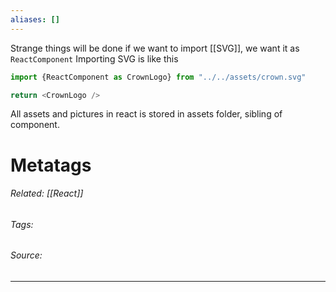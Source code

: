 ```yaml
---
aliases: []
---
```

Strange things will be done if we want to import [[SVG]], we want it as `ReactComponent`
Importing SVG is like this
```js
import {ReactComponent as CrownLogo} from "../../assets/crown.svg"

return <CrownLogo />
```

All assets and pictures in react is stored in assets folder, sibling of component.

# Metatags
###### Related: [[React]]
###### Tags: 
###### Source: 

---